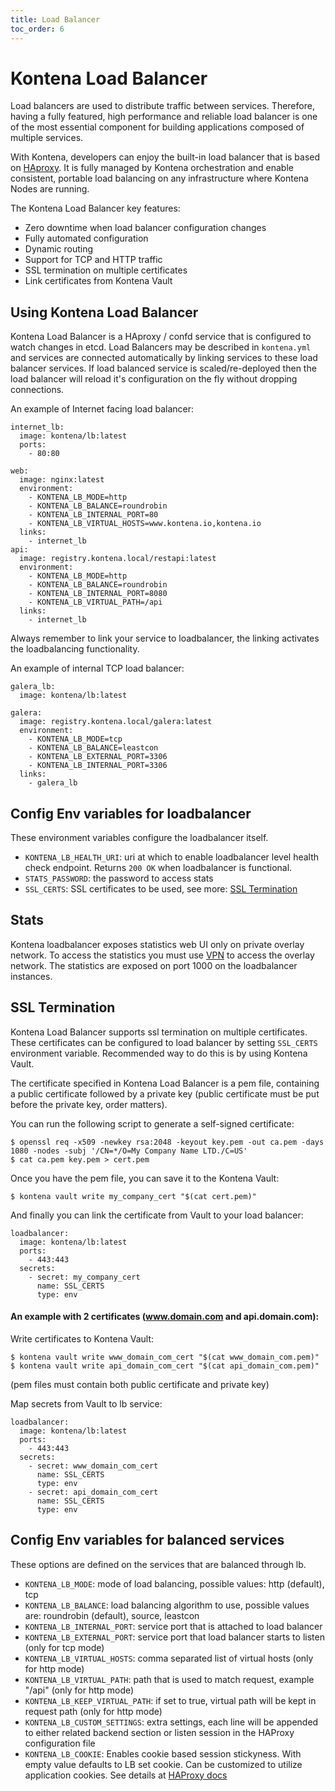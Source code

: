 ```yaml
---
title: Load Balancer
toc_order: 6
---
```


# Kontena Load Balancer

Load balancers are used to distribute traffic between services. Therefore, having a fully featured, high performance and reliable load balancer is one of the most essential component for building applications composed of multiple services.

With Kontena, developers can enjoy the built-in load balancer that is based on [HAproxy](http://www.haproxy.org/). It is fully managed by Kontena orchestration and enable consistent, portable load balancing on any infrastructure where Kontena Nodes are running.

The Kontena Load Balancer key features:

* Zero downtime when load balancer configuration changes
* Fully automated configuration
* Dynamic routing
* Support for TCP and HTTP traffic
* SSL termination on multiple certificates
* Link certificates from Kontena Vault

## Using Kontena Load Balancer

Kontena Load Balancer is a HAproxy / confd service that is configured to watch changes in etcd. Load Balancers may be described in `kontena.yml` and services are connected automatically by linking services to these load balancer services. If load balanced service is scaled/re-deployed then the load balancer will reload it's configuration on the fly without dropping connections.

An example of Internet facing load balancer:

```
internet_lb:
  image: kontena/lb:latest
  ports:
    - 80:80

web:
  image: nginx:latest
  environment:
    - KONTENA_LB_MODE=http
    - KONTENA_LB_BALANCE=roundrobin
    - KONTENA_LB_INTERNAL_PORT=80
    - KONTENA_LB_VIRTUAL_HOSTS=www.kontena.io,kontena.io
  links:
    - internet_lb
api:
  image: registry.kontena.local/restapi:latest
  environment:
    - KONTENA_LB_MODE=http
    - KONTENA_LB_BALANCE=roundrobin
    - KONTENA_LB_INTERNAL_PORT=8080
    - KONTENA_LB_VIRTUAL_PATH=/api
  links:
    - internet_lb
```

Always remember to link your service to loadbalancer, the linking activates the loadbalancing functionality.

An example of internal TCP load balancer:

```
galera_lb:
  image: kontena/lb:latest

galera:
  image: registry.kontena.local/galera:latest
  environment:
    - KONTENA_LB_MODE=tcp
    - KONTENA_LB_BALANCE=leastcon
    - KONTENA_LB_EXTERNAL_PORT=3306
    - KONTENA_LB_INTERNAL_PORT=3306
  links:
    - galera_lb
```

## Config Env variables for loadbalancer

These environment variables configure the loadbalancer itself.

* `KONTENA_LB_HEALTH_URI`: uri at which to enable loadbalancer level health check endpoint. Returns `200 OK` when loadbalancer is functional.
* `STATS_PASSWORD`: the password to access stats
* `SSL_CERTS`: SSL certificates to be used, see more: [SSL Termination](loadbalancer#ssl-termination)

## Stats

Kontena loadbalancer exposes statistics web UI only on private overlay network. To access the statistics you must use [VPN](vpn-access) to access the overlay network. The statistics are exposed on port 1000 on the loadbalancer instances.

## SSL Termination

Kontena Load Balancer supports ssl termination on multiple certificates. These certificates can be configured to load balancer by setting `SSL_CERTS` environment variable. Recommended way to do this is by using Kontena Vault.

The certificate specified in Kontena Load Balancer is a pem file, containing a public certificate followed by a private key (public certificate must be put before the private key, order matters).

You can run the following script to generate a self-signed certificate:

```
$ openssl req -x509 -newkey rsa:2048 -keyout key.pem -out ca.pem -days 1080 -nodes -subj '/CN=*/O=My Company Name LTD./C=US'
$ cat ca.pem key.pem > cert.pem
```

Once you have the pem file, you can save it to the Kontena Vault:

```
$ kontena vault write my_company_cert "$(cat cert.pem)"
```

And finally you can link the certificate from Vault to your load balancer:

```
loadbalancer:
  image: kontena/lb:latest
  ports:
    - 443:443
  secrets:
    - secret: my_company_cert
      name: SSL_CERTS
      type: env
```


#### An example with 2 certificates (www.domain.com and api.domain.com):

Write certificates to Kontena Vault:

```
$ kontena vault write www_domain_com_cert "$(cat www_domain_com.pem)"
$ kontena vault write api_domain_com_cert "$(cat api_domain_com.pem)"
```
(pem files must contain both public certificate and private key)

Map secrets from Vault to lb service:

```
loadbalancer:
  image: kontena/lb:latest
  ports:
    - 443:443
  secrets:
    - secret: www_domain_com_cert
      name: SSL_CERTS
      type: env
    - secret: api_domain_com_cert
      name: SSL_CERTS
      type: env
```

## Config Env variables for balanced services

These options are defined on the services that are balanced through lb.

* `KONTENA_LB_MODE`: mode of load balancing, possible values: http (default), tcp
* `KONTENA_LB_BALANCE`: load balancing algorithm to use, possible values are: roundrobin (default), source, leastcon
* `KONTENA_LB_INTERNAL_PORT`: service port that is attached to load balancer
* `KONTENA_LB_EXTERNAL_PORT`: service port that load balancer starts to listen (only for tcp mode)
* `KONTENA_LB_VIRTUAL_HOSTS`: comma separated list of virtual hosts (only for http mode)
* `KONTENA_LB_VIRTUAL_PATH`: path that is used to match request, example "/api" (only for http mode)
* `KONTENA_LB_KEEP_VIRTUAL_PATH`: if set to true, virtual path will be kept in request path (only for http mode)
* `KONTENA_LB_CUSTOM_SETTINGS`: extra settings, each line will be appended to either related backend section or listen session in the HAProxy configuration file
* `KONTENA_LB_COOKIE`: Enables cookie based session stickyness. With empty value defaults to LB set cookie. Can be customized to utilize application cookies. See details at [HAProxy docs](https://cbonte.github.io/haproxy-dconv/configuration-1.5.html#4.2-cookie)

